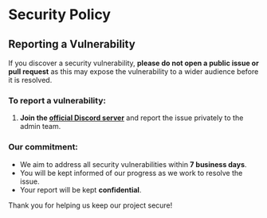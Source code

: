 # Security Policy

## Reporting a Vulnerability

If you discover a security vulnerability, **please do not open a public issue or pull request** as this may expose the vulnerability to a wider audience before it is resolved.

### To report a vulnerability:

1. **Join the [official Discord server](https://discord.gg/FVQxgBysA7)** and report the issue privately to the admin team.

### Our commitment:

-   We aim to address all security vulnerabilities within **7 business days**.
-   You will be kept informed of our progress as we work to resolve the issue.
-   Your report will be kept **confidential**.

Thank you for helping us keep our project secure!
